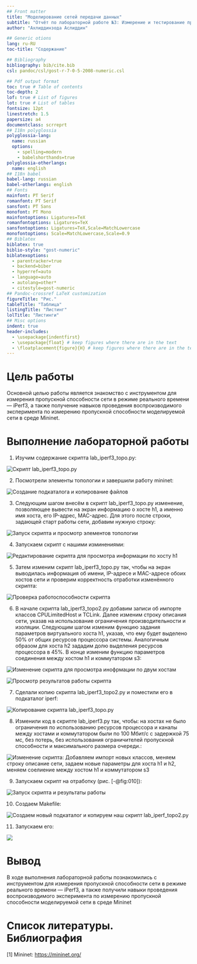 ```yaml
---
## Front matter
title: "Моделирование сетей передачи данных"
subtitle: "Отчёт по лабораторной работе №3: Измерение и тестирование пропускной способности сети. Воспроизводимый эксперимент"
author: "Ахлиддинзода Аслиддин"

## Generic otions
lang: ru-RU
toc-title: "Содержание"

## Bibliography
bibliography: bib/cite.bib
csl: pandoc/csl/gost-r-7-0-5-2008-numeric.csl

## Pdf output format
toc: true # Table of contents
toc-depth: 2
lof: true # List of figures
lot: true # List of tables
fontsize: 12pt
linestretch: 1.5
papersize: a4
documentclass: scrreprt
## I18n polyglossia
polyglossia-lang:
  name: russian
  options:
	- spelling=modern
	- babelshorthands=true
polyglossia-otherlangs:
  name: english
## I18n babel
babel-lang: russian
babel-otherlangs: english
## Fonts
mainfont: PT Serif
romanfont: PT Serif
sansfont: PT Sans
monofont: PT Mono
mainfontoptions: Ligatures=TeX
romanfontoptions: Ligatures=TeX
sansfontoptions: Ligatures=TeX,Scale=MatchLowercase
monofontoptions: Scale=MatchLowercase,Scale=0.9
## Biblatex
biblatex: true
biblio-style: "gost-numeric"
biblatexoptions:
  - parentracker=true
  - backend=biber
  - hyperref=auto
  - language=auto
  - autolang=other*
  - citestyle=gost-numeric
## Pandoc-crossref LaTeX customization
figureTitle: "Рис."
tableTitle: "Таблица"
listingTitle: "Листинг"
lolTitle: "Листинги"
## Misc options
indent: true
header-includes:
  - \usepackage{indentfirst}
  - \usepackage{float} # keep figures where there are in the text
  - \floatplacement{figure}{H} # keep figures where there are in the text
---
```

# Цель работы

Основной целью работы является знакомство с инструментом для измерения пропускной способности сети в режиме реального времени — iPerf3, а также получение навыков проведения воспроизводимого эксперимента по измерению пропускной способности моделируемой сети в среде Mininet.

# Выполнение лабораторной работы

1. Изучим содержание скрипта lab_iperf3_topo.py:

![Скрипт lab_iperf3_topo.py](image/2.PNG)

2. Посмотрели элементы топологии и завершили работу mininet:


![Создание подкаталога и копирование файлов](image/1.PNG)



3. Следующим шагом внесём в скрипт lab_iperf3_topo.py изменение, позволяющее вывести на экран  информацию о хосте h1, а именно имя хоста, его IP-адрес, MAC-адрес. Для этого после строки, задающей старт работы сети, добавим нужную строку:

![Запуск скрипта и просмотр элементов топологии](image/3.PNG)

4. Запускаем скрипт с нашими изминениями:

![Редактирование скрипта для просмотра информации по хосту h1](image/4.PNG)

5. Затем изменим скрипт lab_iperf3_topo.py так, чтобы на экран выводилась информация об имени, IP-адресе и MAC-адресе обоих хостов сети и проверим корректность отработки изменённого скрипта:

![Проверка работоспособности скрипта](image/5.PNG)

6. В начале скрипта lab_iperf3_topo2.py добавим записи об импорте классов CPULimitedHost и TCLink.  Далее изменим строку описания сети, указав на использование ограничения производительности и изоляции. Следующим шагом изменим функцию задания параметров виртуального хоста h1, указав, что ему будет выделено 50% от общих ресурсов процессора системы. Аналогичным образом для хоста h2 зададим долю выделения ресурсов процессора в 45%. В конце изменим функцию параметров соединения между хостом h1 и коммутатором s3:

![Изменение скрипта для просмотра инофрмации по двум хостам](image/6.PNG)

![Просмотр результатов работы скрипта](image/7.PNG)

7. Сделали копию скрипта lab_iperf3_topo2.py и поместили его в подкаталог iperf:

![Копирование скрипта lab_iperf3_topo.py](image/8.PNG)

8. Изменили код в скрипте lab_iperf3.py так, чтобы: на хостах не было ограничения по использованию ресурсов процессора и
 каналы между хостами и коммутатором были по 100 Мбит/с с задержкой 75 мс, без потерь, без использования ограничителей пропускной
способности и максимального размера очереди.:

![Изменение скрипта: Добавляем импорт новых классов, меняем строку описание сети, задаем новые параметры для хоста h1 и h2, меняем соелиение между хостом h1 и коммутатором s3 ](image/9.PNG)

9. Запускаем скрипт на отработку (рис. [-@fig:010]):

![Запуск скрипта и результаты работы](image/10.PNG)

10. Создаем Makefile:

![Создаем новый подкаталог и копируем наш скрипт lab_iperf_topo2.py](image/11.PNG)

11. Запускаем его:

![](image/12.PNG)


# Вывод

В ходе выполнения лабораторной работы познакомились с инструментом для измерения пропускной способности 
сети в режиме реального времени — iPerf3, а также получили навыки проведения воспроизводимого 
эксперимента по измерению пропускной способности моделируемой сети в среде Mininet

# Список литературы. Библиография

[1] Mininet: https://mininet.org/
